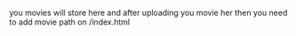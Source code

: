 you movies will store here and after uploading you movie her then you need to add movie path on /index.html 